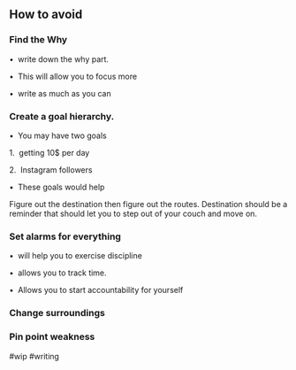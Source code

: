 
## How to avoid

### Find the Why

•  write down the why part. 

•  This will allow you to focus more

•  write as much as you can

  
### Create a goal hierarchy. 

•  You may have two goals

1.  getting 10$ per day

2.  Instagram followers

•  These goals would help 

Figure out the destination then figure out the routes. Destination should be a reminder that should let you to step out of your couch and move on. 


### Set alarms for everything

•  will help you to exercise discipline

•  allows you to track time.

•  Allows you to start accountability for yourself


### Change surroundings

  


### Pin point weakness

#wip #writing 